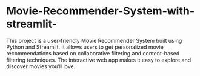 # Movie-Recommender-System-with-streamlit-
This project is a user-friendly Movie Recommender System built using Python and Streamlit. It allows users to get personalized movie recommendations based on collaborative filtering and content-based filtering techniques. The interactive web app makes it easy to explore and discover movies you’ll love.
